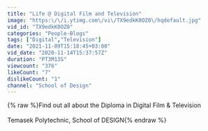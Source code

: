```yaml
---
title: "Life @ Digital Film and Television"
image: "https:\/\/i.ytimg.com\/vi\/TX9edkK0OZ0\/hqdefault.jpg"
vid_id: "TX9edkK0OZ0"
categories: "People-Blogs"
tags: ["Digital","Television"]
date: "2021-11-09T15:18:45+03:00"
vid_date: "2020-11-14T15:37:57Z"
duration: "PT3M13S"
viewcount: "376"
likeCount: "7"
dislikeCount: "1"
channel: "School of Design"
---
```

{% raw %}Find out all about the Diploma in Digital Film &amp; Television<br /><br />Temasek Polytechnic, School of DESIGN{% endraw %}

